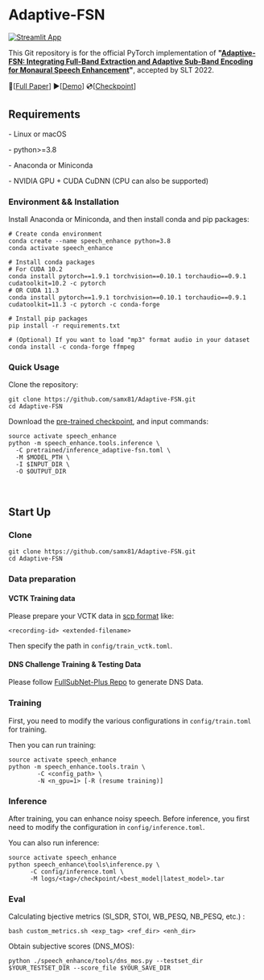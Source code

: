 
# Adaptive-FSN

[![Streamlit App](https://static.streamlit.io/badges/streamlit_badge_black_white.svg)](https://samx81-adaptive-fsn-app-kipf9f.streamlit.app)

This Git repository is for the official PyTorch implementation of **"[Adaptive-FSN: Integrating Full-Band Extraction and Adaptive Sub-Band Encoding for Monaural Speech Enhancement](https://ieeexplore.ieee.org/document/10023439/)"**,  accepted by SLT 2022.

📜[[Full Paper](https://ieeexplore.ieee.org/document/10023439)] ▶[[Demo](https://samx81-adaptive-fsn-app-kipf9f.streamlit.app)] 💿[[Checkpoint](https://drive.google.com/file/d/1bnfapAm0OX6fiyDDL53OvwvKL_J8_yvk/view)]



## Requirements

\- Linux or macOS 

\- python>=3.8

\- Anaconda or Miniconda

\- NVIDIA GPU + CUDA CuDNN (CPU can also be supported)



### Environment && Installation

Install Anaconda or Miniconda, and then install conda and pip packages:

```shell
# Create conda environment
conda create --name speech_enhance python=3.8
conda activate speech_enhance

# Install conda packages
# For CUDA 10.2
conda install pytorch==1.9.1 torchvision==0.10.1 torchaudio==0.9.1 cudatoolkit=10.2 -c pytorch
# OR CUDA 11.3
conda install pytorch==1.9.1 torchvision==0.10.1 torchaudio==0.9.1 cudatoolkit=11.3 -c pytorch -c conda-forge

# Install pip packages
pip install -r requirements.txt

# (Optional) If you want to load "mp3" format audio in your dataset
conda install -c conda-forge ffmpeg
```



### Quick Usage

Clone the repository:

```shell
git clone https://github.com/samx81/Adaptive-FSN.git
cd Adaptive-FSN
```

Download the [pre-trained checkpoint](https://drive.google.com/file/d/1bnfapAm0OX6fiyDDL53OvwvKL_J8_yvk/view), and input commands:

```shell
source activate speech_enhance
python -m speech_enhance.tools.inference \
  -C pretrained/inference_adaptive-fsn.toml \
  -M $MODEL_PTH \
  -I $INPUT_DIR \
  -O $OUTPUT_DIR
```

<br/> 

## Start Up

### Clone

```shell
git clone https://github.com/samx81/Adaptive-FSN.git
cd Adaptive-FSN
```

### Data preparation

#### VCTK Training data

Please prepare your VCTK data in [scp format](https://kaldi-asr.org/doc/data_prep.html) like:

`<recording-id> <extended-filename>`

Then specify the path in `config/train_vctk.toml`.

#### DNS Challenge Training & Testing Data

Please follow [FullSubNet-Plus Repo](https://github.com/hit-thusz-RookieCJ/FullSubNet-plus) to generate DNS Data.


### Training

First, you need to modify the various configurations in `config/train.toml` for training.

Then you can run training:

```shell
source activate speech_enhance
python -m speech_enhance.tools.train \
        -C <config_path> \
        -N <n_gpu=1> [-R (resume training)]
```



### Inference

After training, you can enhance noisy speech.  Before inference, you first need to modify the configuration in `config/inference.toml`.

You can also run inference:

```shell
source activate speech_enhance
python speech_enhance\tools\inference.py \
      -C config/inference.toml \
      -M logs/<tag>/checkpoint/<best_model|latest_model>.tar
```


### Eval

Calculating bjective metrics (SI_SDR, STOI, WB_PESQ, NB_PESQ, etc.) :

```shell
bash custom_metrics.sh <exp_tag> <ref_dir> <enh_dir>
```

Obtain subjective scores (DNS_MOS):
```shell
python ./speech_enhance/tools/dns_mos.py --testset_dir $YOUR_TESTSET_DIR --score_file $YOUR_SAVE_DIR
```
